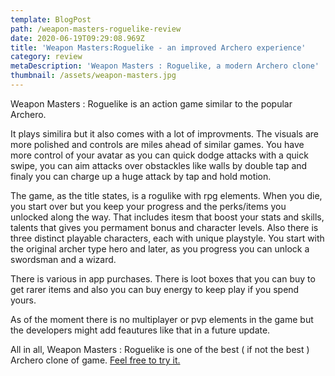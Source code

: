 ```yaml
---
template: BlogPost
path: /weapon-masters-roguelike-review
date: 2020-06-19T09:29:08.969Z
title: 'Weapon Masters:Roguelike - an improved Archero experience'
category: review
metaDescription: 'Weapon Masters : Roguelike, a modern Archero clone'
thumbnail: /assets/weapon-masters.jpg
---
```

Weapon Masters : Roguelike is an action game similar to the popular Archero. 

It plays similira but it also comes with a lot of improvments. The visuals are more polished and controls are miles ahead of similar games. You have more control of your avatar as you can quick dodge attacks with a quick swipe, you can aim attacks over obstackles like walls by double tap and finaly you can charge up a huge attack by tap and hold motion.

The game, as the title states, is a rogulike with rpg elements. When you die, you start over but you keep your progress and the perks/items you unlocked along the way. That includes itesm that boost your stats and skills, talents that gives you permament bonus and character levels. Also there is three distinct playable characters, each with unique playstyle. You start with the original archer type hero and later, as you progress you can unlock a swordsman and a wizard. 

There is various in app purchases. There is loot boxes that you can buy to get rarer items and also you can buy energy to keep play if you spend yours. 

As of the moment there is no multiplayer or pvp elements in the game but the developers might add feautures like that in a future update.   

All in all, Weapon Masters : Roguelike is one of the best ( if not the best ) Archero clone of game. [Feel free to try it.](https://play.google.com/store/apps/details?id=com.SuperCombo.WeaponMasters)
